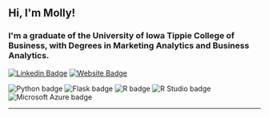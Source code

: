## Hi, I'm Molly!

### I'm a graduate of the University of Iowa Tippie College of Business, with Degrees in Marketing Analytics and Business Analytics.

[![Linkedin Badge](https://img.shields.io/badge/-LinkedIn-0e76a8?style=flat-square&logo=Linkedin&logoColor=white)](www.linkedin.com/in/mollysiebenaler) [![Website Badge](https://img.shields.io/badge/Website-3b5998?style=flat-square&logo=google-chrome&logoColor=white)](https:/mollysiebenaler.me/) 

![Python badge](https://img.shields.io/static/v1?message=Python&logo=Python&labelColor=3776AB&color=3776AB&logoColor=white&label=%20&style=for-the-badge) ![Flask badge](https://img.shields.io/static/v1?message=Flask&logo=Flask&logoColor=000&label&style=for-the-badge&color=eee) ![R badge](https://img.shields.io/static/v1?message=R%20programming&logo=R&logoColor=3776AB&label&style=for-the-badge&color=eee) ![R Studio badge](https://img.shields.io/static/v1?message=R%20Studio&logo=RStudio&labelColor=75AADB&color=75AADB&logoColor=white&label=%20&style=for-the-badge) ![Microsoft Azure badge](https://img.shields.io/static/v1?message=Azure&logo=Microsoft%20Azure&labelColor=0078D4&color=0078D4&logoColor=white&label=%20&style=for-the-badge) 

---
